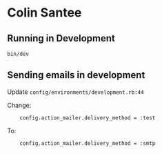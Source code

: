 # Colin Santee

## Running in Development

```
bin/dev
```

## Sending emails in development

Update `config/environments/development.rb:44`

Change:

```
	config.action_mailer.delivery_method = :test
```

To:

```
	config.action_mailer.delivery_method = :smtp
```
